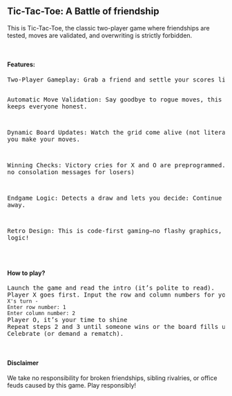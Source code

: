 <h2>Tic-Tac-Toe: A Battle of friendship</h2>
<p>This is Tic-Tac-Toe, the classic two-player game where friendships are tested, moves are validated, and overwriting is strictly forbidden.</p><br>
<h4>Features:</h4>
<pre>Two-Player Gameplay: Grab a friend and settle your scores like true programmers.

Automatic Move Validation: Say goodbye to rogue moves, this code keeps everyone honest.

Dynamic Board Updates: Watch the grid come alive (not literally) as you make your moves.

Winning Checks: Victory cries for X and O are preprogrammed. (Sorry, no consolation messages for losers)

Endgame Logic: Detects a draw and lets you decide: Continue or walk away.

Retro Design: This is code-first gaming—no flashy graphics, just raw logic!</pre>
<br>
<h4>How to play?</h4>
<pre>Launch the game and read the intro (it’s polite to read).
Player X goes first. Input the row and column numbers for your move. Example:
<code>X's turn -
Enter row number: 1
Enter column number: 2</code>
Player O, it’s your time to shine
Repeat steps 2 and 3 until someone wins or the board fills up
Celebrate (or demand a rematch).</pre>
<br>
<h4>Disclaimer</h4>
<p>We take no responsibility for broken friendships, sibling rivalries, or office feuds caused by this game. Play responsibly!</p>
